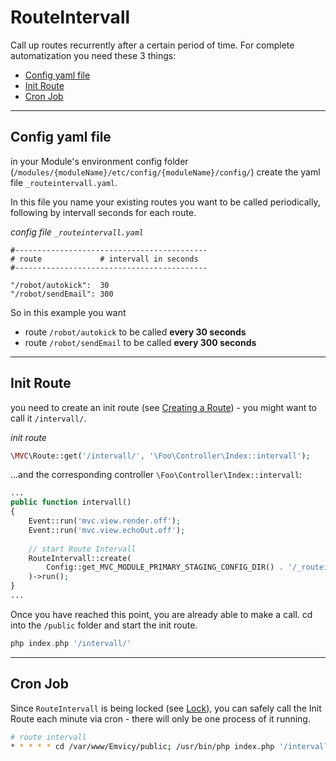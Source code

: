 
# RouteIntervall

Call up routes recurrently after a certain period of time. For complete automatization you need these 3 things:
- [Config yaml file](#Config-yaml-file)
- [Init Route](#Init-Route)
- [Cron Job](#Cron-Job)

---

<a id="Config-yaml-file"></a>
## Config yaml file

in your Module's environment config folder (`/modules/{moduleName}/etc/config/{moduleName}/config/`) create the yaml file `_routeintervall.yaml`.

In this file you name your existing routes you want to be called periodically, following by intervall seconds for each route.

*config file `_routeintervall.yaml`*  
~~~
#-------------------------------------------
# route             # intervall in seconds
#-------------------------------------------

"/robot/autokick":  30
"/robot/sendEmail": 300
~~~

So in this example you want 
- route `/robot/autokick` to be called **every 30 seconds**
- route `/robot/sendEmail` to be called **every 300 seconds**

---

<a id="Init-Route"></a>
## Init Route 

you need to create an init route (see [Creating a Route](/1.x/routing#Creating-a-Route)) - you might want to call it `/intervall/`.

_init route_  
~~~php
\MVC\Route::get('/intervall/', '\Foo\Controller\Index::intervall');
~~~

...and the corresponding controller `\Foo\Controller\Index::intervall`:

~~~php
...
public function intervall()
{
    Event::run('mvc.view.render.off');
    Event::run('mvc.view.echoOut.off');
    
    // start Route Intervall
    RouteIntervall::create(
        Config::get_MVC_MODULE_PRIMARY_STAGING_CONFIG_DIR() . '/_routeintervall.yaml'
    )->run();
}
...
~~~

Once you have reached this point, you are already able to make a call.
cd into the `/public` folder and start the init route. 

~~~php
php index.php '/intervall/'
~~~

---

<a id="Cron-Job"></a>
## Cron Job

Since `RouteIntervall` is being locked (see [Lock](/1.x/lock)), you can safely call the Init Route each minute via cron - there 
will only be one process of it running.


~~~bash
# route intervall
* * * * * cd /var/www/Emvicy/public; /usr/bin/php index.php '/intervall/' 2&>1 /dev/null
~~~